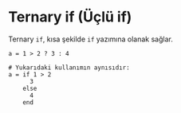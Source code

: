 # Ternary if (Üçlü if)

Ternary `if`, kısa şekilde `if` yazımına olanak sağlar.

```crystal
a = 1 > 2 ? 3 : 4

# Yukarıdaki kullanımın aynısıdır:
a = if 1 > 2
      3
    else
      4
    end
```
